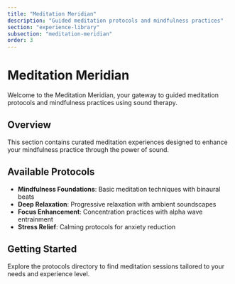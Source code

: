 ```yaml
---
title: "Meditation Meridian"
description: "Guided meditation protocols and mindfulness practices"
section: "experience-library"
subsection: "meditation-meridian"
order: 3
---
```


# Meditation Meridian

Welcome to the Meditation Meridian, your gateway to guided meditation protocols and mindfulness practices using sound therapy.

## Overview

This section contains curated meditation experiences designed to enhance your mindfulness practice through the power of sound.

## Available Protocols

- **Mindfulness Foundations**: Basic meditation techniques with binaural beats
- **Deep Relaxation**: Progressive relaxation with ambient soundscapes
- **Focus Enhancement**: Concentration practices with alpha wave entrainment
- **Stress Relief**: Calming protocols for anxiety reduction

## Getting Started

Explore the protocols directory to find meditation sessions tailored to your needs and experience level.